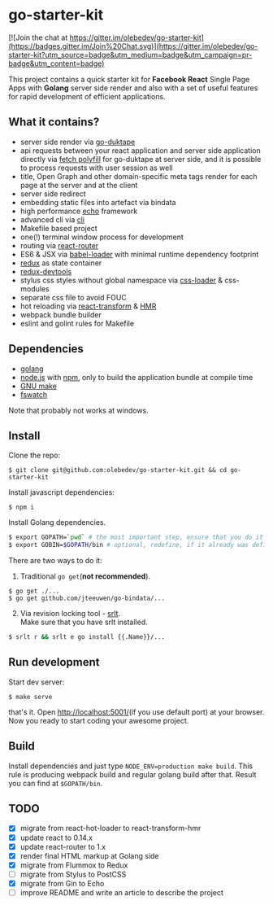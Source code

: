 # go-starter-kit

[![Join the chat at https://gitter.im/olebedev/go-starter-kit](https://badges.gitter.im/Join%20Chat.svg)](https://gitter.im/olebedev/go-starter-kit?utm_source=badge&utm_medium=badge&utm_campaign=pr-badge&utm_content=badge)

This project contains a quick starter kit for **Facebook React** Single Page Apps with **Golang** server side render and also with a set of useful features for rapid development of efficient applications.

## What it contains?

* server side render via [go-duktape](https://github.com/olebedev/go-duktape)
* api requests between your react application and server side application directly  via [fetch polyfill](https://github.com/olebedev/go-duktape-fetch) for go-duktape at server side, and it is possible to process requests with user session as well
* title, Open Graph and other domain-specific meta tags render for each page at the server and at the client
* server side redirect
* embedding static files into artefact via bindata
* high performance [echo](https://github.com/labstack/echo) framework
* advanced cli via [cli](https://github.com/codegangsta/cli)
* Makefile based project
* one(!) terminal window process for development
* routing via [react-router](https://github.com/rackt/react-router)
* ES6 & JSX via [babel-loader](https://github.com/babel/babel-loader) with minimal runtime dependency footprint
* [redux](http://rackt.org/redux/) as state container
* [redux-devtools](https://github.com/gaearon/redux-devtools)
* stylus css styles without global namespace via [css-loader](https://github.com/webpack/css-loader) & css-modules
* separate css file to avoid FOUC
* hot reloading via [react-transform](https://github.com/gaearon/babel-plugin-react-transform) & [HMR](http://webpack.github.io/docs/hot-module-replacement.html)
* webpack bundle builder
* eslint and golint rules for Makefile

## Dependencies

* [golang](http://golang.org/)
* [node.js](https://nodejs.org/) with [npm](https://www.npmjs.com/), only to build the application bundle at compile time
* [GNU make](https://www.gnu.org/software/make/)
* [fswatch](https://github.com/emcrisostomo/fswatch/)

Note that probably not works at windows.

## Install

Clone the repo:

```
$ git clone git@github.com:olebedev/go-starter-kit.git && cd go-starter-kit
```
Install javascript dependencies:

```
$ npm i
```

Install Golang dependencies.

```bash
$ export GOPATH=`pwd` # the most important step, ensure that you do it
$ export GOBIN=$GOPATH/bin # optional, redefine, if it already was defined
```

There are two ways to do it:

1. Traditional `go get`(__not recommended__).

  ```
  $ go get ./...
  $ go get github.com/jteeuwen/go-bindata/...
  ```

2. Via revision locking tool - [srlt](https://github.com/olebedev/srlt).  
Make sure that you have srlt installed.

  ```bash
  $ srlt r && srlt e go install {{.Name}}/...
  ```

## Run development

Start dev server:

```
$ make serve
```

that's it. Open [http://localhost:5001/](http://localhost:5001/)(if you use default port) at your browser. Now you ready to start coding your awesome project.

## Build

Install dependencies and just type `NODE_ENV=production make build`. This rule is producing webpack build and regular golang build after that. Result you can find at `$GOPATH/bin`.

## TODO

- [x] migrate from react-hot-loader to react-transform-hmr
- [x] update react to 0.14.x
- [x] update react-router to 1.x
- [x] render final HTML markup at Golang side
- [x] migrate from Flummox to Redux
- [ ] migrate from Stylus to PostCSS
- [x] migrate from Gin to Echo
- [ ] improve README and write an article to describe the project
